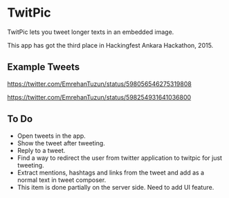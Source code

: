# TwitPic
TwitPic lets you tweet longer texts in an embedded image.

This app has got the third place in Hackingfest Ankara Hackathon, 2015.

## Example Tweets
https://twitter.com/EmrehanTuzun/status/598056546275319808

https://twitter.com/EmrehanTuzun/status/598254931641036800

## To Do
 - Open tweets in the app.
 - Show the tweet after tweeting.
 - Reply to a tweet.
 - Find a way to redirect the user from twitter application to twitpic for just tweeting.
 - Extract mentions, hashtags and links from the tweet and add as a normal text in tweet composer.
  - This item is done partially on the server side. Need to add UI feature.
